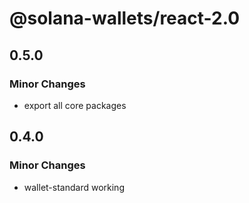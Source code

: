 # @solana-wallets/react-2.0

## 0.5.0

### Minor Changes

- export all core packages

## 0.4.0

### Minor Changes

- wallet-standard working
